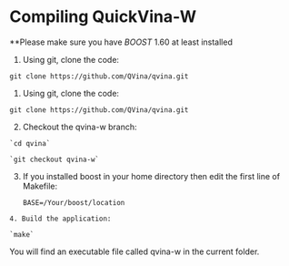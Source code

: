 # Compiling QuickVina-W


<!--THIS PAGE WILL BE COMPLETED VERY SOON.-->

**Please make sure you have _BOOST_ 1.60 at least installed

1. Using git, clone the code:


 `git clone https://github.com/QVina/qvina.git`   
 
1. Using git, clone the code:


 `git clone https://github.com/QVina/qvina.git`   
 
  2. Checkout the qvina-w branch:
    
    `cd qvina`
    
    `git checkout qvina-w`
    
   3. If you installed boost in your home directory then edit the first line of Makefile:
   
      `BASE=/Your/boost/location`
      
    
    4. Build the application:
    
    `make`

You will find an executable file called qvina-w in the current folder.

